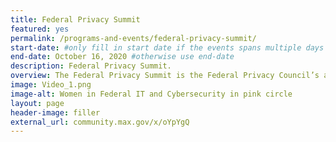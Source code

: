 ```yaml
---
title: Federal Privacy Summit
featured: yes
permalink: /programs-and-events/federal-privacy-summit/
start-date: #only fill in start date if the events spans multiple days
end-date: October 16, 2020 #otherwise use end-date
description: Federal Privacy Summit.
overview: The Federal Privacy Summit is the Federal Privacy Council’s annual hallmark event, drawing privacy professionals from across the Executive Branch in the fall. In addition to featuring exciting speakers and topics, this event includes the presentation of FPC Awards, which recognize extraordinary achievements by Federal privacy professionals. It is free of charge and open to Federal employees and contractors in the Executive Branch. (An OMB Max login is required to access the page.)
image: Video_1.png
image-alt: Women in Federal IT and Cybersecurity in pink circle
layout: page
header-image: filler
external_url: community.max.gov/x/oYpYgQ
---
```

